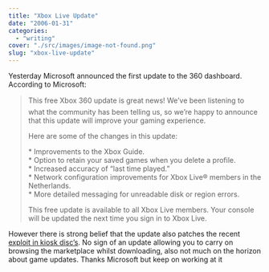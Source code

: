 ```yaml
---
title: "Xbox Live Update"
date: "2006-01-31"
categories: 
  - "writing"
cover: "./src/images/image-not-found.png"
slug: "xbox-live-update"
---
```


Yesterday Microsoft announced the first update to the 360 dashboard. According to Microsoft:

> This free Xbox 360 update is great news! We’ve been listening to what the community has been telling us, so we’re happy to announce that this update will improve your gaming experience.
> 
> Here are some of the changes in this update:
> 
> \* Improvements to the Xbox Guide.  
> \* Option to retain your saved games when you delete a profile.  
> \* Increased accuracy of “last time played.”  
> \* Network configuration improvements for Xbox Live® members in the Netherlands.  
> \* More detailed messaging for unreadable disk or region errors.
> 
> This free update is available to all Xbox Live members. Your console will be updated the next time you sign in to Xbox Live.

However there is strong belief that the update also patches the recent [exploit in kiosk disc’s](http://www.joystiq.com/2006/01/01/xbox-360-inches-closer-to-piracy-with-bootable-copyable-kiosk-d/). No sign of an update allowing you to carry on browsing the marketplace whilst downloading, also not much on the horizon about game updates. Thanks Microsoft but keep on working at it
